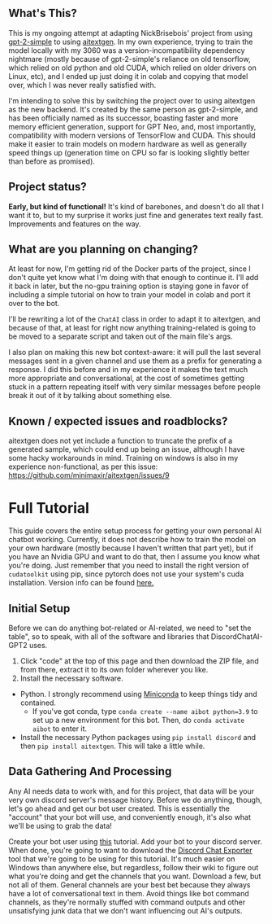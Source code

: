 ## What's This?
This is my ongoing attempt at adapting NickBrisebois' project from using [gpt-2-simple](https://github.com/minimaxir/gpt-2-simple) to using [aitextgen](https://github.com/minimaxir/aitextgen). In my own experience, trying to train the model locally with my 3060 was a version-incompatibility dependency nightmare (mostly because of gpt-2-simple's reliance on old tensorflow, which relied on old python and old CUDA, which relied on older drivers on Linux, etc), and I ended up just doing it in colab and copying that model over, which I was never really satisfied with. 

I'm intending to solve this by switching the project over to using aitextgen as the new backend. It's created by the same person as gpt-2-simple, and has been officially named as its successor, boasting faster and more memory efficient generation, support for GPT Neo, and, most importantly, compatibility with modern versions of TensorFlow and CUDA. This should make it easier to train models on modern hardware as well as generally speed things up (generation time on CPU so far is looking slightly better than before as promised).

## Project status?
**Early, but kind of functional!** It's kind of barebones, and doesn't do all that I want it to, but to my surprise it works just fine and generates text really fast. Improvements and features on the way.

## What are you planning on changing?
At least for now, I'm getting rid of the Docker parts of the project, since I don't quite yet know what I'm doing with that enough to continue it. I'll add it back in later, but the no-gpu training option is staying gone in favor of including a simple tutorial on how to train your model in colab and port it over to the bot.

I'll be rewriting a lot of the `ChatAI` class in order to adapt it to aitextgen, and because of that, at least for right now anything training-related is going to be moved to a separate script and taken out of the main file's args.

I also plan on making this new bot context-aware: it will pull the last several messages sent in a given channel and use them as a prefix for generating a response. I did this before and in my experience it makes the text much more appropriate and conversational, at the cost of sometimes getting stuck in a pattern repeating itself with very similar messages before people break it out of it by talking about something else.

## Known / expected issues and roadblocks?
aitextgen does not yet include a function to truncate the prefix of a generated sample, which could end up being an issue, although I have some hacky workarounds in mind. Training on windows is also in my experience non-functional, as per this issue: https://github.com/minimaxir/aitextgen/issues/9

# Full Tutorial
This guide covers the entire setup process for getting your own personal AI chatbot working. Currently, it does not describe how to train the model on your own hardware (mostly because I haven't written that part yet), but if you have an Nvidia GPU and want to do that, then I assume you know what you're doing. Just remember that you need to install the right version of `cudatoolkit` using pip, since pytorch does not use your system's cuda installation. Version info can be found [here.](https://pytorch.org/get-started/locally/)
## Initial Setup
Before we can do anything bot-related or AI-related, we need to "set the table", so to speak, with all of the software and libraries that DiscordChatAI-GPT2 uses. 

1. Click "code" at the top of this page and then download the ZIP file, and from there, extract it to its own folder wherever you like.
2. Install the necessary software.
  - Python. I strongly recommend using [Miniconda](https://docs.conda.io/en/latest/miniconda.html) to keep things tidy and contained.
    * If you've got conda, type `conda create --name aibot python=3.9` to set up a new environment for this bot. Then, do `conda activate aibot` to enter it.
  - Install the necessary Python packages using `pip install discord` and then `pip install aitextgen`. This will take a little while.

## Data Gathering And Processing
Any AI needs data to work with, and for this project, that data will be your very own discord server's message history. Before we do anything, though, let's go ahead and get our bot user created. This is essentially the "account" that your bot will use, and conveniently enough, it's also what we'll be using to grab the data!

Create your bot user using [this](https://discordpy.readthedocs.io/en/stable/discord.html) tutorial. Add your bot to your discord server. When done, you're going to want to download the [Discord Chat Exporter](https://github.com/Tyrrrz/DiscordChatExporter/wiki) tool that we're going to be using for this tutorial. It's much easier on Windows than anywhere else, but regardless, follow their wiki to figure out what you're doing and get the channels that you want. Download a few, but not all of them. General channels are your best bet because they always have a lot of conversational text in them. Avoid things like bot command channels, as they're normally stuffed with command outputs and other unsatisfying junk data that we don't want influencing out AI's outputs.
